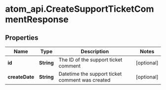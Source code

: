 # atom_api.CreateSupportTicketCommentResponse

## Properties
Name | Type | Description | Notes
------------ | ------------- | ------------- | -------------
**id** | **String** | The ID of the support ticket comment | [optional] 
**createDate** | **String** | Datetime the support ticket comment was created | [optional] 


